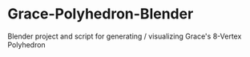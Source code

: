 # Grace-Polyhedron-Blender
Blender project and script for generating / visualizing Grace's 8-Vertex Polyhedron
